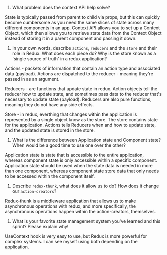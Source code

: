 1. What problem does the context API help solve?

State is typically passed from parent to child via props, but this can quickly become cumbersome as you need the same slices of state across many different components in an app. Context API allows you to set up a Context Object, which then allows you to retrieve state data from the Context Object instead of storing it in a parent component and passing it down.

1. In your own words, describe `actions`, `reducers` and the `store` and their role in Redux. What does each piece do? Why is the store known as a 'single source of truth' in a redux application?

Actions - packets of information that contain an action type and associated data (payload). Actions are dispatched to the reducer - meaning they're passed in as an argument.

Reducers - are functions that update state in redux. Action objects tell the reducer how to update state, and sometimes pass data to the reducer that's necessary to update state (payload). Reducers are also pure functions, meaning they do not have any side effects.

Store - in redux, everthing that changes within the application is represented by a single object know as the store. The store contains state for the application. Actions tells Reducers when and how to update state, and the updated state is stored in the store.

1. What is the difference between Application state and Component state? When would be a good time to use one over the other?

Application state is state that is accessible to the entire application, whereas component state is only accessible within a specific component. Application state should be used when the state data is needed in more than one component, whereas component state store data that only needs to be accessed within the component itself.

1. Describe `redux-thunk`, what does it allow us to do? How does it change our `action-creators`?

Redux-thunk is a middleware application that allows us to make asynchronous operations with redux, and more specifically, the asynchronous operations happen within the action-creators, themselves.

1. What is your favorite state management system you've learned and this sprint? Please explain why!

UseContext hook is very easy to use, but Redux is more powerful for complex systems. I can see myself using both depending on the application.
